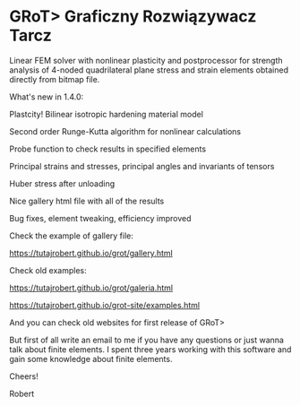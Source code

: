 # GRoT> Graficzny Rozwiązywacz Tarcz
Linear FEM solver with nonlinear plasticity and postprocessor for strength analysis of 4-noded quadrilateral plane stress and strain elements obtained directly from bitmap file.


What's new in 1.4.0:


Plastcity! Bilinear isotropic hardening material model

Second order Runge-Kutta algorithm for nonlinear calculations

Probe function to check results in specified elements

Principal strains and stresses, principal angles and invariants of tensors

Huber stress after unloading

Nice gallery html file with all of the results

Bug fixes, element tweaking, efficiency improved


Check the example of gallery file:

https://tutajrobert.github.io/grot/gallery.html


Check old examples:

https://tutajrobert.github.io/grot/galeria.html

https://tutajrobert.github.io/grot-site/examples.html


And you can check old websites for first release of GRoT>

[PL]: https://tutajrobert.github.io/grot/

[ENG]: https://tutajrobert.github.io/grot-site/main.html


But first of all write an email to me if you have any questions or just wanna talk about finite elements. I spent three years working with this software and gain some knowledge about finite elements.

Cheers!

Robert
